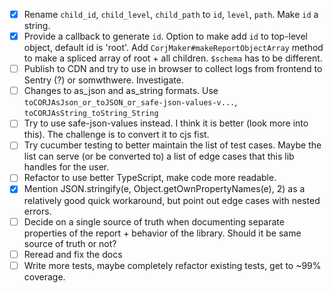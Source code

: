 - [x] Rename `child_id`, `child_level`, `child_path` to `id`, `level`, `path`. Make `id` a string.
- [x] Provide a callback to generate `id`. Option to make add `id` to top-level object, default id is 'root'. Add `CorjMaker#makeReportObjectArray` method to make a spliced array of root + all children. `$schema` has to be different.
- [ ] Publish to CDN and try to use in browser to collect logs from frontend to Sentry (?) or somwthwere. Investigate.
- [ ] Changes to as_json and as_string formats. Use `toCORJAsJson_or_toJSON_or_safe-json-values-v...`, `toCORJAsString_toString_String` 
- [ ] Try to use safe-json-values instead. I think it is better (look more into this). The challenge is to convert it to cjs fist.
- [ ] Try cucumber testing to better maintain the list of test cases. Maybe the list can serve (or be converted to) a list of edge cases that this lib handles for the user.
- [ ] Refactor to use better TypeScript, make code more readable.
- [x] Mention JSON.stringify(e, Object.getOwnPropertyNames(e), 2) as a relatively good quick workaround, but point out edge cases with nested errors.
- [ ] Decide on a single source of truth when documenting separate properties of the report + behavior of the library. Should it be same source of truth or not?
- [ ] Reread and fix the docs
- [ ] Write more tests, maybe completely refactor existing tests, get to ~99% coverage.
